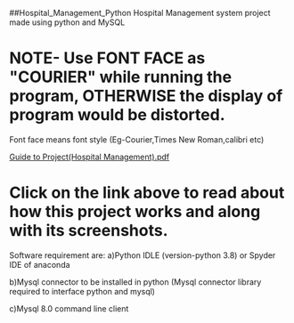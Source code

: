 ##Hospital_Management_Python
Hospital Management system project made using python and MySQL

# NOTE- Use FONT FACE as "COURIER"  while running the program,  OTHERWISE the display of program would be distorted. 
Font face means font style (Eg-Courier,Times New Roman,calibri etc)

[Guide to Project(Hospital Management).pdf](https://github.com/Ravikant2003/Hospital_Management_Python/files/7515684/Guide.to.Project.Hospital.Management.pdf)
# Click on the link above to read about how this project works and along with its screenshots. 

Software requirement are:
a)Python IDLE (version-python 3.8) or Spyder IDE of anaconda 

b)Mysql connector to be installed in python (Mysql connector library required to interface python and mysql)

c)Mysql 8.0 command line client
